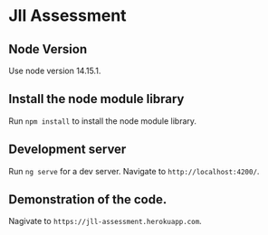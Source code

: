 # Jll Assessment

## Node Version

Use node version 14.15.1.

## Install the node module library

Run `npm install` to install the node module library.

## Development server

Run `ng serve` for a dev server. Navigate to `http://localhost:4200/`.

## Demonstration of the code.

Nagivate to `https://jll-assessment.herokuapp.com`.

